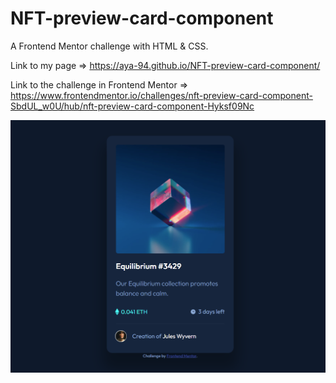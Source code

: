# NFT-preview-card-component
A Frontend Mentor challenge with HTML & CSS.

Link to my page => https://aya-94.github.io/NFT-preview-card-component/

Link to the challenge in Frontend Mentor => https://www.frontendmentor.io/challenges/nft-preview-card-component-SbdUL_w0U/hub/nft-preview-card-component-Hyksf09Nc


![image](/images/nft-challenge.png)

